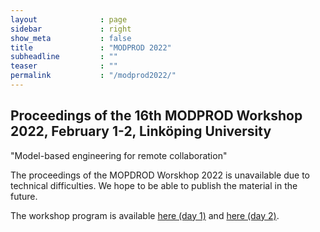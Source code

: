 ```yaml
---
layout              : page
sidebar             : right
show_meta           : false
title               : "MODPROD 2022"
subheadline         : ""
teaser              : ""
permalink           : "/modprod2022/"
---
```


## Proceedings of the 16th MODPROD Workshop 2022, February 1-2, Link&#246;ping University

"Model-based engineering for remote collaboration"

The proceedings of the MOPDROD Worskhop 2022 is unavailable due to technical difficulties. We hope to be able to publish the material in the future.

The workshop program is available [here (day 1)](https://modprodblog.wordpress.com/wp-content/uploads/2023/02/modprod_program_2022-1.pdf) and [here (day 2)](https://modprodblog.wordpress.com/wp-content/uploads/2023/02/modprod_program_2022-2.pdf).